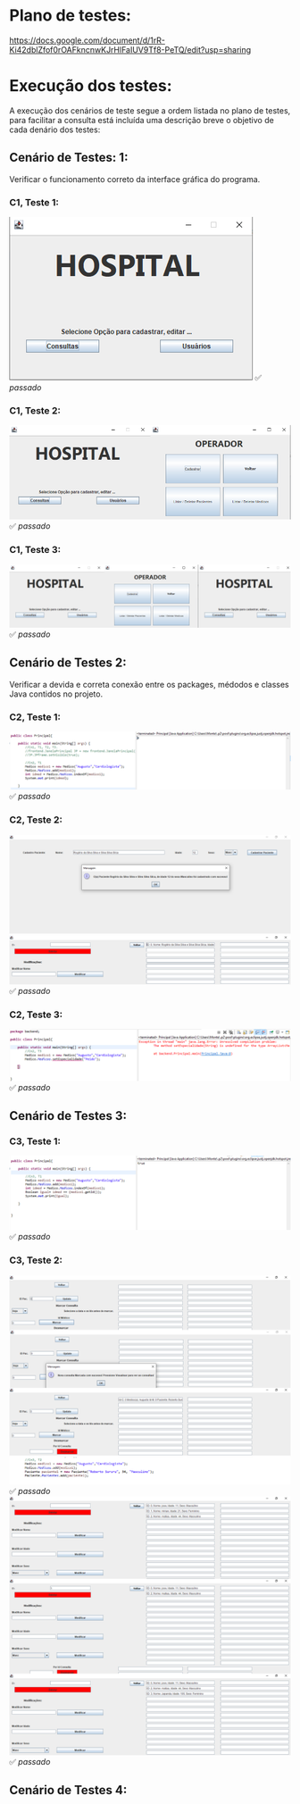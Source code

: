 # Plano de testes:
https://docs.google.com/document/d/1rR-Ki42dblZfof0rOAFkncnwKJrHlFaIUV9Tf8-PeTQ/edit?usp=sharing

# Execução dos testes:
A execução dos cenários de teste segue a ordem listada no plano de testes, para facilitar a consulta está incluída uma descrição breve o objetivo de cada denário dos testes:
## Cenário de Testes: 1:
Verificar o funcionamento correto da interface gráfica do programa.
### C1, Teste 1:
![Alt text](https://github.com/Pizzade42queijos/Teste-de-software_Hospital/blob/main/TestesPrints/C1t1.png)
:white_check_mark: *passado*
### C1, Teste 2:
![Alt text](https://github.com/Pizzade42queijos/Teste-de-software_Hospital/blob/main/TestesPrints/C1t2.png)  
:white_check_mark: *passado*
### C1, Teste 3:
![Alt text](https://github.com/Pizzade42queijos/Teste-de-software_Hospital/blob/main/TestesPrints/C1t3.png)  
:white_check_mark: *passado*

## Cenário de Testes 2:
Verificar a devida e correta conexão entre os packages, médodos e classes Java contidos no projeto.
### C2, Teste 1:
![Alt text](https://github.com/Pizzade42queijos/Teste-de-software_Hospital/blob/main/TestesPrints/C2t1.png)
:white_check_mark: *passado*
### C2, Teste 2:
![Alt text](https://github.com/Pizzade42queijos/Teste-de-software_Hospital/blob/main/TestesPrints/C2T2-1.png)  
![Alt text](https://github.com/Pizzade42queijos/Teste-de-software_Hospital/blob/main/TestesPrints/C2T2-2.png)  
:white_check_mark: *passado*
### C2, Teste 3:
![Alt text](https://github.com/Pizzade42queijos/Teste-de-software_Hospital/blob/main/TestesPrints/C2T3.png)  
:white_check_mark: *passado*

## Cenário de Testes 3:
### C3, Teste 1:
![Alt text](https://github.com/Pizzade42queijos/Teste-de-software_Hospital/blob/main/TestesPrints/C3T1.png)  
:white_check_mark: *passado*
### C3, Teste 2:
![Alt text](https://github.com/Pizzade42queijos/Teste-de-software_Hospital/blob/main/TestesPrints/C3T2.png)
![Alt text](https://github.com/Pizzade42queijos/Teste-de-software_Hospital/blob/main/TestesPrints/C3T2-2.png)  
:white_check_mark: *passado*
![Alt text](https://github.com/Pizzade42queijos/Teste-de-software_Hospital/blob/main/TestesPrints/C3T3-1.png)
:white_check_mark: *passado*

## Cenário de Testes 4:







